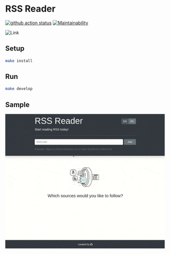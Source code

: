 # RSS Reader

[![github action status](https://github.com/alexSmkh/rss-reader/workflows/Node%20CI/badge.svg)](https://github.com/alexSmkh/rss-reader/actions)
[![Maintainability](https://api.codeclimate.com/v1/badges/35c521bb55651b359360/maintainability)](https://codeclimate.com/github/alexSmkh/rss-reader/maintainability)

![Link](http://rss-reader-git-master.alexsmkh.vercel.app/)

## Setup

```sh
make install
```

## Run

```sh
make develop
```

## Sample
![Sample](./sample.gif)
